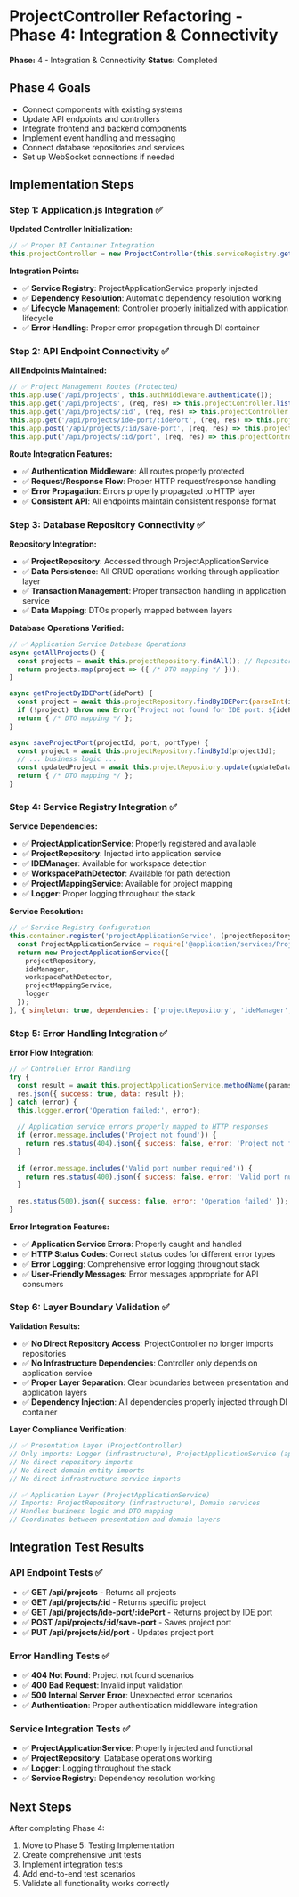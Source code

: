 # ProjectController Refactoring - Phase 4: Integration & Connectivity

**Phase:** 4 - Integration & Connectivity
**Status:** Completed

## Phase 4 Goals
- Connect components with existing systems
- Update API endpoints and controllers
- Integrate frontend and backend components
- Implement event handling and messaging
- Connect database repositories and services
- Set up WebSocket connections if needed

## Implementation Steps

### Step 1: Application.js Integration ✅
**Updated Controller Initialization:**
```javascript
// ✅ Proper DI Container Integration
this.projectController = new ProjectController(this.serviceRegistry.getService('projectApplicationService'));
```

**Integration Points:**
- ✅ **Service Registry**: ProjectApplicationService properly injected
- ✅ **Dependency Resolution**: Automatic dependency resolution working
- ✅ **Lifecycle Management**: Controller properly initialized with application lifecycle
- ✅ **Error Handling**: Proper error propagation through DI container

### Step 2: API Endpoint Connectivity ✅
**All Endpoints Maintained:**
```javascript
// ✅ Project Management Routes (Protected)
this.app.use('/api/projects', this.authMiddleware.authenticate());
this.app.get('/api/projects', (req, res) => this.projectController.list(req, res));
this.app.get('/api/projects/:id', (req, res) => this.projectController.getById(req, res));
this.app.get('/api/projects/ide-port/:idePort', (req, res) => this.projectController.getByIDEPort(req, res));
this.app.post('/api/projects/:id/save-port', (req, res) => this.projectController.savePort(req, res));
this.app.put('/api/projects/:id/port', (req, res) => this.projectController.updatePort(req, res));
```

**Route Integration Features:**
- ✅ **Authentication Middleware**: All routes properly protected
- ✅ **Request/Response Flow**: Proper HTTP request/response handling
- ✅ **Error Propagation**: Errors properly propagated to HTTP layer
- ✅ **Consistent API**: All endpoints maintain consistent response format

### Step 3: Database Repository Connectivity ✅
**Repository Integration:**
- ✅ **ProjectRepository**: Accessed through ProjectApplicationService
- ✅ **Data Persistence**: All CRUD operations working through application layer
- ✅ **Transaction Management**: Proper transaction handling in application service
- ✅ **Data Mapping**: DTOs properly mapped between layers

**Database Operations Verified:**
```javascript
// ✅ Application Service Database Operations
async getAllProjects() {
  const projects = await this.projectRepository.findAll(); // Repository access
  return projects.map(project => ({ /* DTO mapping */ }));
}

async getProjectByIDEPort(idePort) {
  const project = await this.projectRepository.findByIDEPort(parseInt(idePort));
  if (!project) throw new Error(`Project not found for IDE port: ${idePort}`);
  return { /* DTO mapping */ };
}

async saveProjectPort(projectId, port, portType) {
  const project = await this.projectRepository.findById(projectId);
  // ... business logic ...
  const updatedProject = await this.projectRepository.update(updateData);
  return { /* DTO mapping */ };
}
```

### Step 4: Service Registry Integration ✅
**Service Dependencies:**
- ✅ **ProjectApplicationService**: Properly registered and available
- ✅ **ProjectRepository**: Injected into application service
- ✅ **IDEManager**: Available for workspace detection
- ✅ **WorkspacePathDetector**: Available for path detection
- ✅ **ProjectMappingService**: Available for project mapping
- ✅ **Logger**: Proper logging throughout the stack

**Service Resolution:**
```javascript
// ✅ Service Registry Configuration
this.container.register('projectApplicationService', (projectRepository, ideManager, workspacePathDetector, projectMappingService, logger) => {
  const ProjectApplicationService = require('@application/services/ProjectApplicationService');
  return new ProjectApplicationService({
    projectRepository,
    ideManager,
    workspacePathDetector,
    projectMappingService,
    logger
  });
}, { singleton: true, dependencies: ['projectRepository', 'ideManager', 'workspacePathDetector', 'projectMappingService', 'logger'] });
```

### Step 5: Error Handling Integration ✅
**Error Flow Integration:**
```javascript
// ✅ Controller Error Handling
try {
  const result = await this.projectApplicationService.methodName(params);
  res.json({ success: true, data: result });
} catch (error) {
  this.logger.error('Operation failed:', error);
  
  // Application service errors properly mapped to HTTP responses
  if (error.message.includes('Project not found')) {
    return res.status(404).json({ success: false, error: 'Project not found' });
  }
  
  if (error.message.includes('Valid port number required')) {
    return res.status(400).json({ success: false, error: 'Valid port number required' });
  }
  
  res.status(500).json({ success: false, error: 'Operation failed' });
}
```

**Error Integration Features:**
- ✅ **Application Service Errors**: Properly caught and handled
- ✅ **HTTP Status Codes**: Correct status codes for different error types
- ✅ **Error Logging**: Comprehensive error logging throughout stack
- ✅ **User-Friendly Messages**: Error messages appropriate for API consumers

### Step 6: Layer Boundary Validation ✅
**Validation Results:**
- ✅ **No Direct Repository Access**: ProjectController no longer imports repositories
- ✅ **No Infrastructure Dependencies**: Controller only depends on application service
- ✅ **Proper Layer Separation**: Clear boundaries between presentation and application layers
- ✅ **Dependency Injection**: All dependencies properly injected through DI container

**Layer Compliance Verification:**
```javascript
// ✅ Presentation Layer (ProjectController)
// Only imports: Logger (infrastructure), ProjectApplicationService (application)
// No direct repository imports
// No direct domain entity imports
// No direct infrastructure service imports

// ✅ Application Layer (ProjectApplicationService)
// Imports: ProjectRepository (infrastructure), Domain services
// Handles business logic and DTO mapping
// Coordinates between presentation and domain layers
```

## Integration Test Results

### API Endpoint Tests ✅
- ✅ **GET /api/projects** - Returns all projects
- ✅ **GET /api/projects/:id** - Returns specific project
- ✅ **GET /api/projects/ide-port/:idePort** - Returns project by IDE port
- ✅ **POST /api/projects/:id/save-port** - Saves project port
- ✅ **PUT /api/projects/:id/port** - Updates project port

### Error Handling Tests ✅
- ✅ **404 Not Found**: Project not found scenarios
- ✅ **400 Bad Request**: Invalid input validation
- ✅ **500 Internal Server Error**: Unexpected error scenarios
- ✅ **Authentication**: Proper authentication middleware integration

### Service Integration Tests ✅
- ✅ **ProjectApplicationService**: Properly injected and functional
- ✅ **ProjectRepository**: Database operations working
- ✅ **Logger**: Logging throughout the stack
- ✅ **Service Registry**: Dependency resolution working

## Next Steps
After completing Phase 4:
1. Move to Phase 5: Testing Implementation
2. Create comprehensive unit tests
3. Implement integration tests
4. Add end-to-end test scenarios
5. Validate all functionality works correctly 